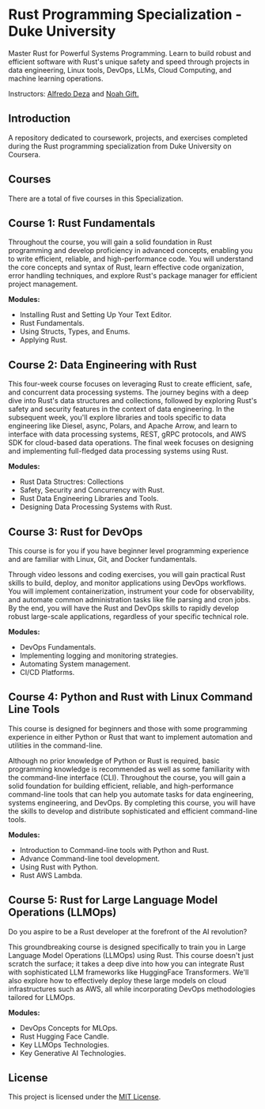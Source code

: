 # Rust Programming Specialization - Duke University

Master Rust for Powerful Systems Programming. Learn to build robust and efficient software with Rust's unique safety and speed through projects in data engineering, Linux tools, DevOps, LLMs, Cloud Computing, and machine learning operations.

Instructors: [Alfredo Deza](https://www.coursera.org/instructor/~81359500) and [Noah Gift.](https://www.coursera.org/instructor/noahgift)

## Introduction

A repository dedicated to coursework, projects, and exercises completed during the Rust programming specialization from Duke University on Coursera.

## Courses

There are a total of five courses in this Specialization.

## Course 1: Rust Fundamentals

Throughout the course, you will gain a solid foundation in Rust programming and develop proficiency in advanced concepts, enabling you to write efficient, reliable, and high-performance code. You will understand the core concepts and syntax of Rust, learn effective code organization, error handling techniques, and explore Rust's package manager for efficient project management.

**Modules:**

- Installing Rust and Setting Up Your Text Editor.
- Rust Fundamentals.
- Using Structs, Types, and Enums.
- Applying Rust.

## Course 2: Data Engineering with Rust

This four-week course focuses on leveraging Rust to create efficient, safe, and concurrent data processing systems. The journey begins with a deep dive into Rust's data structures and collections, followed by exploring Rust's safety and security features in the context of data engineering. In the subsequent week, you'll explore libraries and tools specific to data engineering like Diesel, async, Polars, and Apache Arrow, and learn to interface with data processing systems, REST, gRPC protocols, and AWS SDK for cloud-based data operations. The final week focuses on designing and implementing full-fledged data processing systems using Rust.

**Modules:**

- Rust Data Structres: Collections
- Safety, Security and Concurrency with Rust.
- Rust Data Engineering Libraries and Tools.
- Designing Data Processing Systems with Rust.

## Course 3: Rust for DevOps

This course is for you if you have beginner level programming experience and are familiar with Linux, Git, and Docker fundamentals.

Through video lessons and coding exercises, you will gain practical Rust skills to build, deploy, and monitor applications using DevOps workflows. You will implement containerization, instrument your code for observability, and automate common administration tasks like file parsing and cron jobs. By the end, you will have the Rust and DevOps skills to rapidly develop robust large-scale applications, regardless of your specific technical role.

**Modules:**

- DevOps Fundamentals.
- Implementing logging and monitoring strategies.
- Automating System management.
- CI/CD Platforms.

## Course 4: Python and Rust with Linux Command Line Tools

This course is designed for beginners and those with some programming experience in either Python or Rust that want to implement automation and utilities in the command-line.

Although no prior knowledge of Python or Rust is required, basic programming knowledge is recommended as well as some familiarity with the command-line interface (CLI). Throughout the course, you will gain a solid foundation for building efficient, reliable, and high-performance command-line tools that can help you automate tasks for data engineering, systems engineering, and DevOps. By completing this course, you will have the skills to develop and distribute sophisticated and efficient command-line tools.

**Modules:**

- Introduction to Command-line tools with Python and Rust.
- Advance Command-line tool development.
- Using Rust with Python.
- Rust AWS Lambda.

## Course 5: Rust for Large Language Model Operations (LLMOps)

Do you aspire to be a Rust developer at the forefront of the AI revolution?

This groundbreaking course is designed specifically to train you in Large Language Model Operations (LLMOps) using Rust. This course doesn't just scratch the surface; it takes a deep dive into how you can integrate Rust with sophisticated LLM frameworks like HuggingFace Transformers. We'll also explore how to effectively deploy these large models on cloud infrastructures such as AWS, all while incorporating DevOps methodologies tailored for LLMOps.

**Modules:**

- DevOps Concepts for MLOps.
- Rust Hugging Face Candle.
- Key LLMOps Technologies.
- Key Generative AI Technologies.

## License

This project is licensed under the [MIT License](LICENSE).
